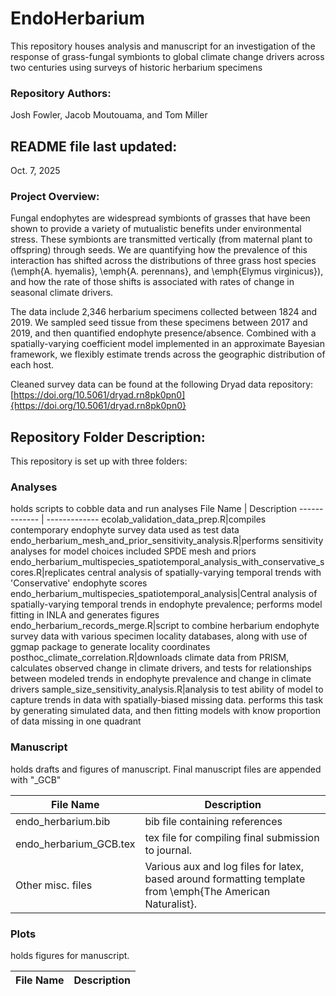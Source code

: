 # EndoHerbarium
This repository houses analysis and manuscript for an investigation of the response of grass-fungal symbionts to global climate change drivers across two centuries using surveys of historic herbarium specimens
### Repository Authors: 
Josh Fowler, Jacob Moutouama, and Tom Miller

## README file last updated: 
Oct. 7, 2025

### Project Overview:
Fungal endophytes are widespread symbionts of grasses that have been shown to provide a variety of mutualistic benefits under environmental stress. These symbionts are transmitted vertically (from maternal plant to offspring) through seeds. We are quantifying how the prevalence of this interaction has shifted across the distributions of three grass host species (\emph{A. hyemalis}, \emph{A. perennans}, and \emph{Elymus virginicus}), and how the rate of those shifts is associated with rates of change in seasonal climate drivers.

The data include 2,346 herbarium specimens collected between 1824 and 2019. We sampled seed tissue from these specimens between 2017 and 2019, and then quantified endophyte presence/absence. Combined with a spatially-varying coefficient model implemented in an approximate Bayesian framework, we flexibly estimate trends across the geographic distribution of each host.

Cleaned survey data can be found at the following Dryad data repository: [https://doi.org/10.5061/dryad.rn8pk0pn0]{https://doi.org/10.5061/dryad.rn8pk0pn0} 


## Repository Folder Description:
This repository is set up with three folders:

### Analyses 
holds scripts to cobble data and run analyses
File Name  | Description
------------- | -------------
ecolab_validation_data_prep.R|compiles contemporary endophyte survey data used as test data
endo_herbarium_mesh_and_prior_sensitivity_analysis.R|performs sensitivity analyses for model choices included SPDE mesh and priors
endo_herbarium_multispecies_spatiotemporal_analysis_with_conservative_scores.R|replicates central analysis of spatially-varying temporal trends with 'Conservative' endophyte scores
endo_herbarium_multispecies_spatiotemporal_analysis|Central analysis of spatially-varying temporal trends in endophyte prevalence; performs model fitting in INLA and generates figures
endo_herbarium_records_merge.R|script to combine herbarium endophyte survey data with various specimen locality databases, along with use of ggmap package to generate locality coordinates
posthoc_climate_correlation.R|downloads climate data from PRISM, calculates observed change in climate drivers, and tests for relationships between modeled trends in endophyte prevalence and change in climate drivers
sample_size_sensitivity_analysis.R|analysis to test ability of model to capture trends in data with spatially-biased missing data. performs this task by generating simulated data, and then fitting models with know proportion of data missing in one quadrant

### Manuscript 
holds drafts and figures of manuscript. Final manuscript files are appended with "_GCB"

File Name  | Description
------------- | -------------
endo_herbarium.bib | bib file containing references
endo_herbarium_GCB.tex | tex file for compiling final submission to journal.
Other misc. files | Various aux and log files for latex, based around formatting template from \emph{The American Naturalist}.



### Plots 
holds figures for manuscript.

File Name  | Description
------------- | -------------



